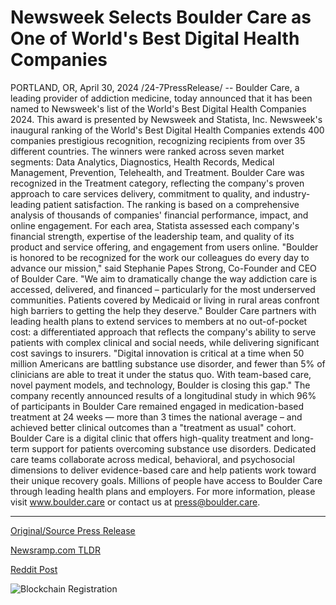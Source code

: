 # Newsweek Selects Boulder Care as One of World's Best Digital Health Companies

PORTLAND, OR, April 30, 2024 /24-7PressRelease/ -- Boulder Care, a leading provider of addiction medicine, today announced that it has been named to Newsweek's list of the World's Best Digital Health Companies 2024. This award is presented by Newsweek and Statista, Inc.  Newsweek's inaugural ranking of the World's Best Digital Health Companies extends 400 companies prestigious recognition, recognizing recipients from over 35 different countries. The winners were ranked across seven market segments: Data Analytics, Diagnostics, Health Records, Medical Management, Prevention, Telehealth, and Treatment.   Boulder Care was recognized in the Treatment category, reflecting the company's proven approach to care services delivery, commitment to quality, and industry-leading patient satisfaction.  The ranking is based on a comprehensive analysis of thousands of companies' financial performance, impact, and online engagement. For each area, Statista assessed each company's financial strength, expertise of the leadership team, and quality of its product and service offering, and engagement from users online.  "Boulder is honored to be recognized for the work our colleagues do every day to advance our mission," said Stephanie Papes Strong, Co-Founder and CEO of Boulder Care.   "We aim to dramatically change the way addiction care is accessed, delivered, and financed – particularly for the most underserved communities. Patients covered by Medicaid or living in rural areas confront high barriers to getting the help they deserve."   Boulder Care partners with leading health plans to extend services to members at no out-of-pocket cost: a differentiated approach that reflects the company's ability to serve patients with complex clinical and social needs, while delivering significant cost savings to insurers.  "Digital innovation is critical at a time when 50 million Americans are battling substance use disorder, and fewer than 5% of clinicians are able to treat it under the status quo. With team-based care, novel payment models, and technology, Boulder is closing this gap."  The company recently announced results of a longitudinal study in which 96% of participants in Boulder Care remained engaged in medication-based treatment at 24 weeks — more than 3 times the national average – and achieved better clinical outcomes than a "treatment as usual" cohort.  Boulder Care is a digital clinic that offers high-quality treatment and long-term support for patients overcoming substance use disorders. Dedicated care teams collaborate across medical, behavioral, and psychosocial dimensions to deliver evidence-based care and help patients work toward their unique recovery goals. Millions of people have access to Boulder Care through leading health plans and employers. For more information, please visit www.boulder.care or contact us at press@boulder.care. 

---

[Original/Source Press Release](https://www.24-7pressrelease.com/press-release/510497/newsweek-selects-boulder-care-as-one-of-worlds-best-digital-health-companies)
                    

[Newsramp.com TLDR](https://newsramp.com/curated-news/boulder-care-named-to-newsweek-s-list-of-world-s-best-digital-health-companies-2024/9b6d3a65ae1e756e35577e36ece0b2fc) 

 



[Reddit Post](https://www.reddit.com/r/HealthCareNewsInfo/comments/1cgmrxw/boulder_care_named_to_newsweeks_list_of_worlds/) 



![Blockchain Registration](https://cdn.newsramp.app/24-7PressRelease/qrcode/244/30/lushjEvF.webp)